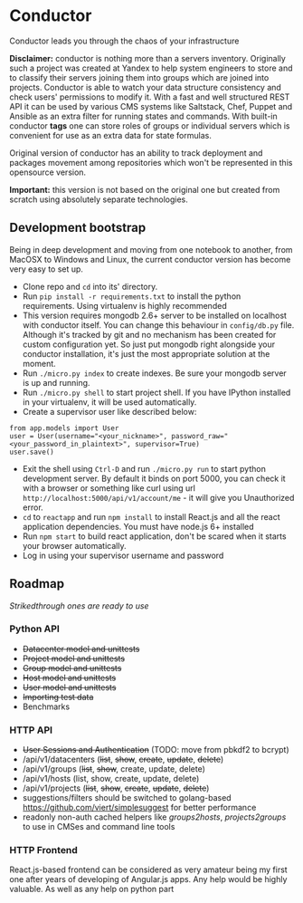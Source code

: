 # Conductor

Conductor leads you through the chaos of your infrastructure

**Disclaimer:** conductor is nothing more than a servers inventory. Originally such a project was created at Yandex to help system engineers to store and to classify their servers joining them into groups which are joined into projects. Conductor is able to watch your data structure consistency and check users' permissions to modify it. With a fast and well structured REST API it can be used by various CMS systems like Saltstack, Chef, Puppet and Ansible as an extra filter for running states and commands. With built-in conductor **tags** one can store roles of groups or individual servers which is convenient for use as an extra data for state formulas.

Original version of conductor has an ability to track deployment and packages movement among repositories which won't be represented in this opensource version.

**Important:** this version is not based on the original one but created from scratch using absolutely separate technologies.

## Development bootstrap

Being in deep development and moving from one notebook to another, from MacOSX to Windows and Linux, the current conductor version has become very easy to set up. 

 * Clone repo and `cd` into its' directory. 
 * Run `pip install -r requirements.txt` to install the python requirements. Using virtualenv is highly recommended
 * This version requires mongodb 2.6+ server to be installed on localhost with conductor itself. You can change this behaviour in `config/db.py` file. Although it's tracked by git and no mechanism has been created for custom configuration yet. So just put mongodb right alongside your conductor installation, it's just the most appropriate solution at the moment.
 * Run `./micro.py index` to create indexes. Be sure your mongodb server is up and running.
 * Run `./micro.py shell` to start project shell. If you have IPython installed in your virtualenv, it will be used automatically.
 * Create a supervisor user like described below:
```
from app.models import User
user = User(username="<your_nickname>", password_raw="<your_password_in_plaintext>", supervisor=True)
user.save()
```
 * Exit the shell using `Ctrl-D` and run `./micro.py run` to start python development server. By default it binds on port 5000, you can check it with a browser or something like curl using url `http://localhost:5000/api/v1/account/me` - it will give you Unauthorized error.
 * `cd` to `reactapp` and run `npm install` to install React.js and all the react application dependencies. You must have node.js 6+ installed
 * Run `npm start` to build react application, don't be scared when it starts your browser automatically.
 * Log in using your supervisor username and password
 
## Roadmap

*Strikedthrough ones are ready to use*

### Python API

 * ~~Datacenter model and unittests~~
 * ~~Project model and unittests~~
 * ~~Group model and unittests~~
 * ~~Host model and unittests~~
 * ~~User model and unittests~~
 * ~~Importing test data~~
 * Benchmarks
 
### HTTP API
 * ~~User Sessions and Authentication~~ (TODO: move from pbkdf2 to bcrypt)
 * /api/v1/datacenters (~~list~~, ~~show~~, ~~create~~, ~~update~~, ~~delete~~)
 * /api/v1/groups (~~list~~, ~~show~~, create, update, delete)
 * /api/v1/hosts (list, show, create, update, delete)
 * /api/v1/projects (~~list~~, ~~show~~, ~~create~~, ~~update~~, ~~delete~~)
 * suggestions/filters should be switched to golang-based https://github.com/viert/simplesuggest for better performance
 * readonly non-auth cached helpers like *groups2hosts*, *projects2groups* to use in CMSes and command line tools
 
### HTTP Frontend
 
 React.js-based frontend can be considered as very amateur being my first one after years of developing of Angular.js apps. Any help would be highly valuable. As well as any help on python part
